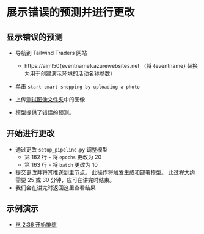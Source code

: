 # <a name="show-faulty-prediction-and-make-a-change"></a>展示错误的预测并进行更改

## <a name="show-the-faulty-prediction"></a>显示错误的预测

* 导航到 Tailwind Traders 网站
    * https://aiml50{eventname}.azurewebsites.net （将 {eventname} 替换为用于创建演示环境的活动名称参数）

* 单击 `start smart shopping by uploading a photo`
* 上传[测试图像文件夹](../source/test-images)中的图像
* 模型提供了错误的预测。

## <a name="start-the-change"></a>开始进行更改

* 通过更改 `setup_pipeline.py` 调整模型
  * 第 162 行 - 将 `epochs` 更改为 20
  * 第 163 行 - 将 `batch` 更改为 10
* 提交更改并将其推送到主节点。  此操作将触发生成和部署模型。  此过程大约需要 25 或 30 分钟，应可在讲完时结束。
* 我们会在讲完时返回这里查看结果

## <a name="example-demo"></a>示例演示

* [从 2:36 开始排练](https://youtu.be/UgM8_4fAni8?t=158)